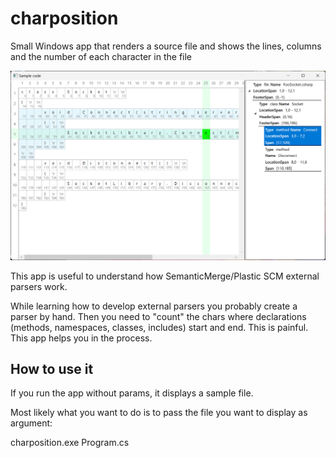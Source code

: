 # charposition
Small Windows app that renders a source file and shows the lines, columns and the number of each character in the file

![Char position counting chars on a file](https://raw.githubusercontent.com/PlasticSCM/charposition/master/screenshot/charpositionscreenshot.png)

This app is useful to understand how SemanticMerge/Plastic SCM external parsers work.

While learning how to develop external parsers you probably create a parser by hand. Then you need to "count" the chars where declarations (methods, namespaces, classes, includes) start and end. This is painful. This app helps you in the process.

## How to use it
If you run the app without params, it displays a sample file.

Most likely what you want to do is to pass the file you want to display as argument:

charposition.exe Program.cs
